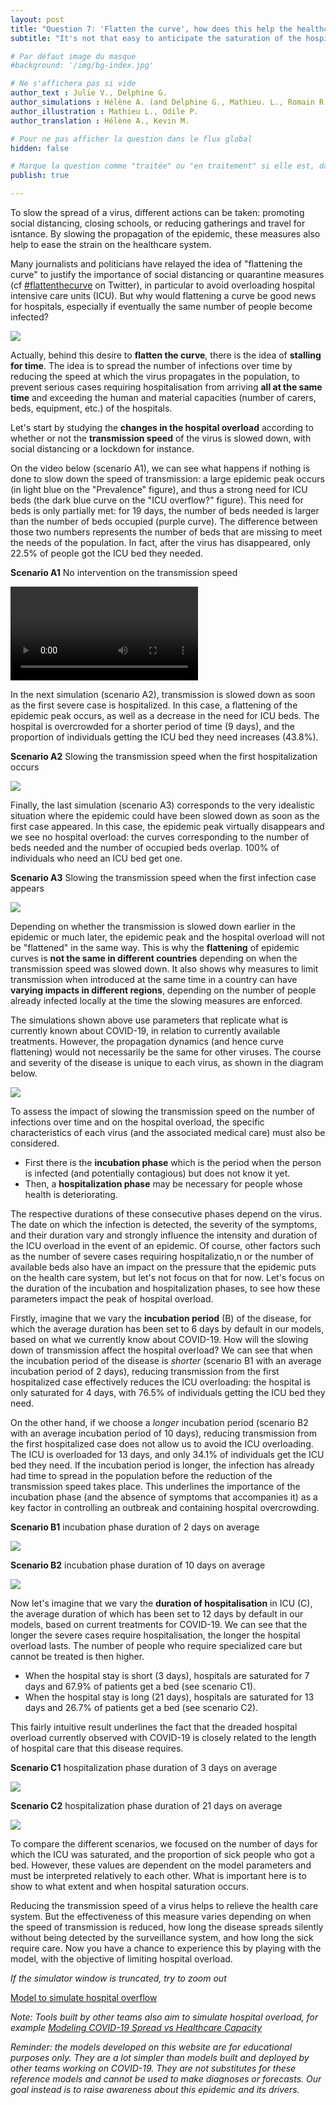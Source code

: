 ```yaml
---
layout: post
title: "Question 7: 'Flatten the curve', how does this help the healthcare system?"
subtitle: "It's not that easy to anticipate the saturation of the hospitals..."

# Par défaut image du masque 
#background: '/img/bg-index.jpg'

# Ne s'affichera pas si vide
author_text : Julie V., Delphine G.
author_simulations : Hélène A. (and Delphine G., Mathieu. L., Romain R., Julie V.)
author_illustration : Mathieu L., Odile P.
author_translation : Hélène A., Kevin M.

# Pour ne pas afficher la question dans le flux global
hidden: false

# Marque la question comme "traitée" ou "en traitement" si elle est, dans cette ordre, publiée ou non
publish: true

---
```


To slow the spread of a virus, different actions can be taken: promoting social distancing, closing schools, or reducing gatherings and travel for isntance. By slowing the propagation of the epidemic, these measures also help to ease the strain on the healthcare system.

Many journalists and politicians have relayed the idea of "flattening the curve" to justify the importance of social distancing or quarantine measures (cf [#flattenthecurve](https://twitter.com/search?q=%23flattenthecurve) on Twitter), in particular to avoid overloading hospital intensive care units (ICU). But why would flattening a curve be good news for hospitals, especially if eventually the same number of people become infected?

<img src="/img/posts/Q7_Odile.jpg" class="full-size">

Actually, behind this desire to **flatten the curve**, there is the idea of **stalling for time**. The idea is to spread the number of infections over time by reducing the speed at which the virus propagates in the population, to prevent serious cases requiring hospitalisation from arriving **all at the same time** and exceeding the human and material capacities (number of carers, beds, equipment, etc.) of the hospitals.

Let's start by studying the **changes in the hospital overload** according to whether or not the **transmission speed** of the virus is slowed down, with social distancing or a lockdown for instance.

On the video below (scenario A1), we can see what happens if nothing is done to slow down the speed of transmission: a large epidemic peak occurs (in light blue on the "Prevalence" figure), and thus a strong need for ICU beds (the dark blue curve on the "ICU overflow?" figure). This need for beds is only partially met: for 19 days, the number of beds needed is larger than the number of beds occupied (purple curve). The difference between those two numbers represents the number of beds that are missing to meet the needs of the population. In fact, after the virus has disappeared, only 22.5% of people got the ICU bed they needed.

**Scenario A1** No intervention on the transmission speed

<video controls loop autoplay class="small-size">
  <source src="/img/posts/Q7-simulator-en.webm" type="video/webm">
</video>

In the next simulation (scenario A2), transmission is slowed down as soon as the first severe case is hospitalized. In this case, a flattening of the epidemic peak occurs, as well as a decrease in the need for ICU beds. The hospital is overcrowded for a shorter period of time (9 days), and the proportion of individuals getting the ICU bed they need increases (43.8%).

**Scenario A2** Slowing the transmission speed when the first hospitalization occurs

<img src="/img/posts/Q7-A2-en.png" class="half-size">

Finally, the last simulation (scenario A3) corresponds to the very idealistic situation where the epidemic could have been slowed down as soon as the first case appeared. In this case, the epidemic peak virtually disappears and we see no hospital overload: the curves corresponding to the number of beds needed and the number of occupied beds overlap. 100% of individuals who need an ICU bed get one.

**Scenario A3** Slowing the transmission speed when the first infection case appears

<img src="/img/posts/Q7-A3-en.png" class="half-size">


Depending on whether the transmission is slowed down earlier in the epidemic or much later, the epidemic peak and the hospital overload will not be "flattened" in the same way. This is why the **flattening** of epidemic curves is **not the same in different countries** depending on when the transmission speed was slowed down. It also shows why measures to limit transmission when introduced at the same time in a country can have **varying impacts in different regions**, depending on the number of people already infected locally at the time the slowing measures are enforced.

The simulations shown above use parameters that replicate what is currently known about COVID-19, in relation to currently available treatments. However, the propagation dynamics (and hence curve flattening) would not necessarily be the same for other viruses. The course and severity of the disease is unique to each virus, as shown in the diagram below.

<img src="/img/posts/Q7-shema-en.png" class="small-size">

To assess the impact of slowing the transmission speed on the number of infections over time and on the hospital overload, the specific characteristics of each virus (and the associated medical care) must also be considered.

- First there is the **incubation phase** which is the period when the person is infected (and potentially contagious) but does not know it yet.
- Then, a **hospitalization phase** may be necessary for people whose health is deteriorating.

The respective durations of these consecutive phases depend on the virus. The date on which the infection is detected, the severity of the symptoms, and their duration vary and strongly influence the intensity and duration of the ICU overload in the event of an epidemic. Of course, other factors such as the number of severe cases requiring hospitalizatio,n or the number of available beds also have an impact on the pressure that the epidemic puts on the health care system, but let's not focus on that for now. Let's focus on the duration of the incubation and hospitalization phases, to see how these parameters impact the peak of hospital overload.

Firstly, imagine that we vary the **incubation period** (B) of the disease, for which the average duration has been set to 6 days by default in our models, based on what we currently know about COVID-19. How will the slowing down of transmission affect the hospital overload? We can see that when the incubation period of the disease is *shorter* (scenario B1 with an average incubation period of 2 days), reducing transmission from the first hospitalized case effectively reduces the ICU overloading: the hospital is only saturated for 4 days, with 76.5% of individuals getting the ICU bed they need.

On the other hand, if we choose a *longer* incubation period (scenario B2 with an average incubation period of 10 days), reducing transmission from the first hospitalized case does not allow us to avoid the ICU overloading. The ICU is overloaded for 13 days, and only 34.1% of individuals get the ICU bed they need. If the incubation period is longer, the infection has already had time to spread in the population before the reduction of the transmission speed takes place. This underlines the importance of the incubation phase (and the absence of symptoms that accompanies it) as a key factor in controlling an outbreak and containing hospital overcrowding.

**Scenario B1** incubation phase duration of 2 days on average

<img src="/img/posts/Q7-B1-en.png" class="half-size">

**Scenario B2** incubation phase duration of 10 days on average

<img src="/img/posts/Q7-B2-en.png" class="half-size">

Now let's imagine that we vary the **duration of hospitalisation** in ICU (C), the average duration of which has been set to 12 days by default in our models, based on current treatments for COVID-19. We can see that the longer the severe cases require hospitalisation, the longer the hospital overload lasts. The number of people who require specialized care but cannot be treated is then higher.

- When the hospital stay is short (3 days), hospitals are saturated for 7 days and 67.9% of patients get a bed (see scenario C1).
- When the hospital stay is long (21 days), hospitals are saturated for 13 days and 26.7% of patients get a bed (see scenario C2).

This fairly intuitive result underlines the fact that the dreaded hospital overload currently observed with COVID-19 is closely related to the length of hospital care that this disease requires.


**Scenario C1** hospitalization phase duration of 3 days on average

<img src="/img/posts/Q7-C1-en.png" class="half-size">

**Scenario C2** hospitalization phase duration of 21 days on average

<img src="/img/posts/Q7-C2-en.png" class="half-size">

To compare the different scenarios, we focused on the number of days for which the ICU was saturated, and the proportion of sick people who got a bed. However, these values are dependent on the model parameters and must be interpreted relatively to each other. What is important here is to show to what extent and when hospital saturation occurs.

Reducing the transmission speed of a virus helps to relieve the health care system. But the effectiveness of this measure varies depending on when the speed of transmission is reduced, how long the disease spreads silently without being detected by the surveillance system, and how long the sick require care. Now you have a chance  to experience  this by playing with the model, with the objective of limiting hospital overload.

*If the simulator window is truncated, try to zoom out*

<a href="#" class="btn btn-primary" 
onclick="loadIframeSimulator(700, this); return false;">Model to simulate hospital overflow</a>
<div class="iframeContainer"></div>

*Note: Tools built by other teams also aim to simulate hospital overload, for example [Modeling COVID-19 Spread vs Healthcare Capacity](https://alhill.shinyapps.io/COVID19seir/)*

*Reminder: the models developed on this website are for educational purposes only. They are a lot simpler than models built and deployed by other teams working on COVID-19. They are not substitutes for these reference models and cannot be used to make diagnoses or forecasts. Our goal instead is to raise awareness about this epidemic and its drivers.*

